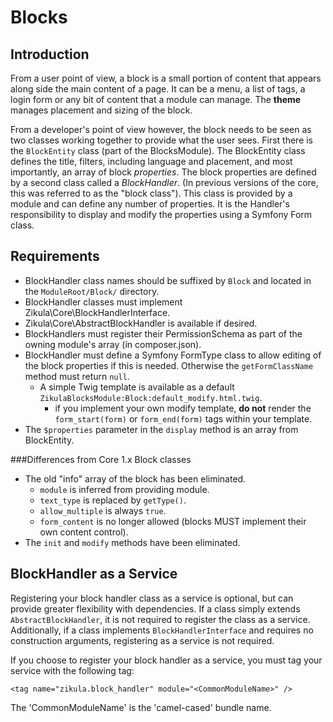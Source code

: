 Blocks
======

Introduction
------------

From a user point of view, a block is a small portion of content that appears along side the main content of a page.
It can be a menu, a list of tags, a login form or any bit of content that a module can manage. The **theme** manages
placement and sizing of the block.

From a developer's point of view however, the block needs to be seen as two classes working together to provide what the
user sees. First there is the `BlockEntity` class (part of the BlocksModule). The BlockEntity class defines the title, 
filters, including language and placement, and most importantly, an array of block *properties*. The block properties
are defined by a second class called a *BlockHandler*. (In previous versions of the core, this was referred to as the
"block class"). This class is provided by a module and can define any number of properties. It is the Handler's
responsibility to display and modify the properties using a Symfony Form class.

Requirements
------------

 - BlockHandler class names should be suffixed by `Block` and located in the `ModuleRoot/Block/` directory.
 - BlockHandler classes must implement Zikula\Core\BlockHandlerInterface.
 - Zikula\Core\AbstractBlockHandler is available if desired.
 - BlockHandlers must register their PermissionSchema as part of the owning module's array (in composer.json).
 - BlockHandler must define a Symfony FormType class to allow editing of the block properties if this is needed.
   Otherwise the `getFormClassName` method must return `null`.
    - A simple Twig template is available as a default `ZikulaBlocksModule:Block:default_modify.html.twig`.
        - if you implement your own modify template, **do not** render the `form_start(form)` or `form_end(form)`
          tags within your template.
 - The `$properties` parameter in the `display` method is an array from BlockEntity.

###Differences from Core 1.x Block classes 
 - The old "info" array of the block has been eliminated.
    - `module` is inferred from providing module.
    - `text_type` is replaced by `getType()`.
    - `allow_multiple` is always `true`.
    - `form_content` is no longer allowed (blocks MUST implement their own content control).
 - The `init` and `modify` methods have been eliminated.


BlockHandler as a Service
-------------------------

Registering your block handler class as a service is optional, but can provide greater flexibility with dependencies.
If a class simply extends `AbstractBlockHandler`, it is not required to register the class as a service. Additionally,
if a class implements `BlockHandlerInterface` and requires no construction arguments, registering as a service is
not required.

If you choose to register your block handler as a service, you must tag your service with the following tag:

    <tag name="zikula.block_handler" module="<CommonModuleName>" />

The 'CommonModuleName' is the 'camel-cased' bundle name.